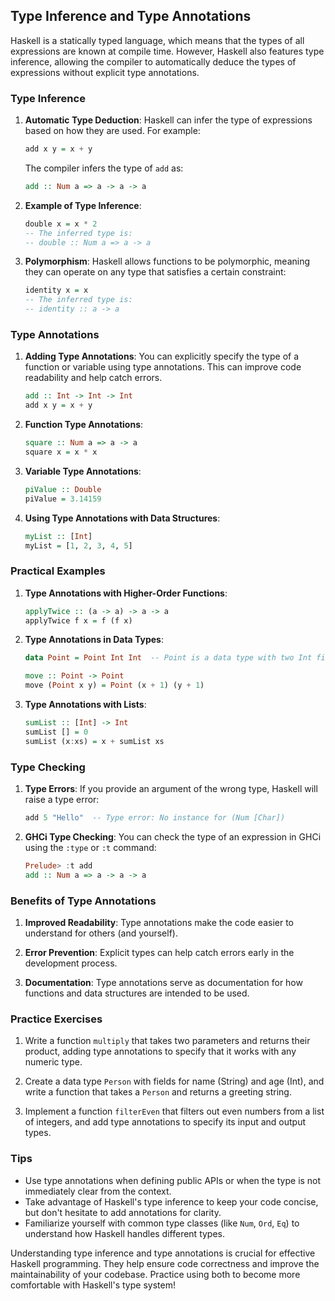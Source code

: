 ## Type Inference and Type Annotations

Haskell is a statically typed language, which means that the types of all expressions are known at compile time. However, Haskell also features type inference, allowing the compiler to automatically deduce the types of expressions without explicit type annotations.

### Type Inference

1. **Automatic Type Deduction**:
   Haskell can infer the type of expressions based on how they are used. For example:
   ```haskell
   add x y = x + y
   ```
   The compiler infers the type of `add` as:
   ```haskell
   add :: Num a => a -> a -> a
   ```

2. **Example of Type Inference**:
   ```haskell
   double x = x * 2
   -- The inferred type is:
   -- double :: Num a => a -> a
   ```

3. **Polymorphism**:
   Haskell allows functions to be polymorphic, meaning they can operate on any type that satisfies a certain constraint:
   ```haskell
   identity x = x
   -- The inferred type is:
   -- identity :: a -> a
   ```

### Type Annotations

1. **Adding Type Annotations**:
   You can explicitly specify the type of a function or variable using type annotations. This can improve code readability and help catch errors.
   ```haskell
   add :: Int -> Int -> Int
   add x y = x + y
   ```

2. **Function Type Annotations**:
   ```haskell
   square :: Num a => a -> a
   square x = x * x
   ```

3. **Variable Type Annotations**:
   ```haskell
   piValue :: Double
   piValue = 3.14159
   ```

4. **Using Type Annotations with Data Structures**:
   ```haskell
   myList :: [Int]
   myList = [1, 2, 3, 4, 5]
   ```

### Practical Examples

1. **Type Annotations with Higher-Order Functions**:
   ```haskell
   applyTwice :: (a -> a) -> a -> a
   applyTwice f x = f (f x)
   ```

2. **Type Annotations in Data Types**:
   ```haskell
   data Point = Point Int Int  -- Point is a data type with two Int fields

   move :: Point -> Point
   move (Point x y) = Point (x + 1) (y + 1)
   ```

3. **Type Annotations with Lists**:
   ```haskell
   sumList :: [Int] -> Int
   sumList [] = 0
   sumList (x:xs) = x + sumList xs
   ```

### Type Checking

1. **Type Errors**:
   If you provide an argument of the wrong type, Haskell will raise a type error:
   ```haskell
   add 5 "Hello"  -- Type error: No instance for (Num [Char])
   ```

2. **GHCi Type Checking**:
   You can check the type of an expression in GHCi using the `:type` or `:t` command:
   ```haskell
   Prelude> :t add
   add :: Num a => a -> a -> a
   ```

### Benefits of Type Annotations

1. **Improved Readability**:
   Type annotations make the code easier to understand for others (and yourself).

2. **Error Prevention**:
   Explicit types can help catch errors early in the development process.

3. **Documentation**:
   Type annotations serve as documentation for how functions and data structures are intended to be used.

### Practice Exercises

1. Write a function `multiply` that takes two parameters and returns their product, adding type annotations to specify that it works with any numeric type.

2. Create a data type `Person` with fields for name (String) and age (Int), and write a function that takes a `Person` and returns a greeting string.

3. Implement a function `filterEven` that filters out even numbers from a list of integers, and add type annotations to specify its input and output types.

### Tips

- Use type annotations when defining public APIs or when the type is not immediately clear from the context.
- Take advantage of Haskell's type inference to keep your code concise, but don't hesitate to add annotations for clarity.
- Familiarize yourself with common type classes (like `Num`, `Ord`, `Eq`) to understand how Haskell handles different types.

Understanding type inference and type annotations is crucial for effective Haskell programming. They help ensure code correctness and improve the maintainability of your codebase. Practice using both to become more comfortable with Haskell's type system!